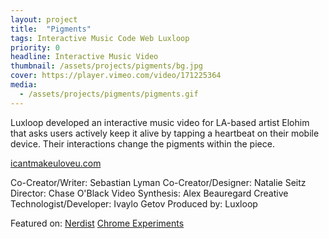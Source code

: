 ```yaml
---
layout: project
title:  "Pigments"
tags: Interactive Music Code Web Luxloop
priority: 0
headline: Interactive Music Video
thumbnail: /assets/projects/pigments/bg.jpg
cover: https://player.vimeo.com/video/171225364
media:
  - /assets/projects/pigments/pigments.gif
---
```

Luxloop developed an interactive music video for LA-based artist Elohim that asks users actively keep it alive by tapping a heartbeat on their mobile device. Their interactions change the pigments within the piece.

[icantmakeuloveu.com](http://icantmakeuloveu.com/)

Co-Creator/Writer: Sebastian Lyman
Co-Creator/Designer: Natalie Seitz
Director: Chase O'Black
Video Synthesis: Alex Beauregard
Creative Technologist/Developer: Ivaylo Getov
Produced by: Luxloop

Featured on:
[Nerdist](http://nerdist.com/las-elohim-shares-pigments-website-allows-users-to-control-her-heartbeat-premiere/)
[Chrome Experiments](https://www.chromeexperiments.com/experiment/pigments)

